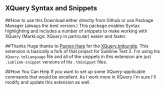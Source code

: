 XQuery Syntax and Snippets
--------------------------

##How to use this
Download either directly from Github or use Package Manager (always the best version.) This package enables Syntax highlighting and includes a number of snippets to make working with XQuery (MarkLogic XQuery in particular) easier and faster.

##Thanks
Huge thanks to [Paxton Hare](https://github.com/paxtonhare) for the [XQuery.tmbundle](https://github.com/paxtonhare/xQuery.tmbundle). This extension is basically a fork of that project for Sublime Text 2. I'm using his `XQuery.tmlLanguage` file and all of the snippets in this extension are just `.sublime-snippet` versions of his `.tmSnippet` files.

##How You Can Help
If you want to set up some XQuery-applicable commands that would be excellent. As I work more in XQuery I'm sure I'll modify and update this extension as well.
